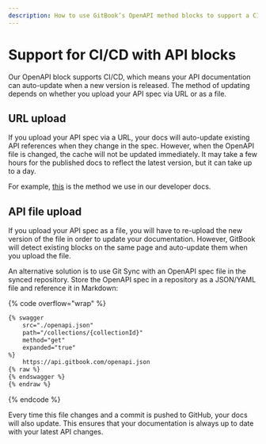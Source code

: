 ```yaml
---
description: How to use GitBook’s OpenAPI method blocks to support a CI/CD workflow
---
```


# Support for CI/CD with API blocks

Our OpenAPI block supports CI/CD, which means your API documentation can auto-update when a new version is released. The method of updating depends on whether you upload your API spec via URL or as a file.

## URL upload

If you upload your API spec via a URL, your docs will auto-update existing API references when they change in the spec. However, when the OpenAPI file is changed, the cache will not be updated immediately. It may take a few hours for the published docs to reflect the latest version, but it can take up to a day.

For example, [this](https://github.com/GitbookIO/integrations/blob/main/docs/gitbook-api/reference/collections.md) is the method we use in our developer docs.

## API file upload

If you upload your API spec as a file, you will have to re-upload the new version of the file in order to update your documentation. However, GitBook will detect existing blocks on the same page and auto-update them when you upload the file.

An alternative solution is to use Git Sync with an OpenAPI spec file in the synced repository. Store the OpenAPI spec in a repository as a JSON/YAML file and reference it in Markdown:

{% code overflow="wrap" %}
```markdown
{% swagger 
    src="./openapi.json" 
    path="/collections/{collectionId}" 
    method="get" 
    expanded="true" 
%} 
    https://api.gitbook.com/openapi.json 
{% raw %}
{% endswagger %}
{% endraw %}
```
{% endcode %}

Every time this file changes and a commit is pushed to GitHub, your docs will also update. This ensures that your documentation is always up to date with your latest API changes.
